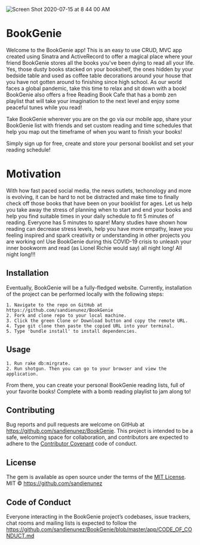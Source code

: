
![Screen Shot 2020-07-15 at 8 44 00 AM](https://user-images.githubusercontent.com/61069416/87860642-127a8a80-c90d-11ea-8f55-bcb4ac71bd74.png)

# BookGenie

Welcome to the BookGenie app! This is an easy to use CRUD, MVC app created using Sinatra and ActiveRecord to offer a magical place where your friend BookGenie stores all the books you've been dying to read all your life. Yes, those dusty books stacked on your bookshelf, the ones hidden by your bedside table and used as coffee table decorations around your house that you have not gotten around to finishing since high school. As our world faces a global pandemic, take this time to relax and sit down with a book! BookGenie also offers a free Reading Book Cafe that has a bomb zen playlist that will take your imagination to the next level and enjoy some peaceful tunes while you read! 

Take BookGenie wherever you are on the go via our mobile app, share your BookGenie list with friends and set custom reading and time schedules that help you map out the timeframe of when you want to finish your books!

Simply sign up for free, create and store your personal booklist and set your reading schedule! 


# Motivation

With how fast paced social media, the news outlets, techonology and more is evolving, it can be hard to not be distracted and make time to finally check off those books that have been on your booklist for ages. Let us help you take away the stress of planning when to start and end your books and help you find suitable times in your daily schedule to fit 5 minutes of reading. Everyone has 5 minutes to spare! Many studies have shown how reading can decrease stress levels, help you have more empathy, leave you feeling inspired and spark creativity or understanding in other projects you are working on! Use BookGenie during this COVID-19 crisis to unleash your inner bookworm and read (as Lionel Richie would say) all night long! All night long!!!

## Installation
Eventually, BookGenie will be a fully-fledged website. Currently, installation of the project can be performed locally with the following steps:

    1. Navigate to the repo on GitHub at https://github.com/sandienunez/BookGenie
    2. Fork and clone repo to your local machine.
    3. Click the green Clone or Download button and copy the remote URL.
    4. Type git clone then paste the copied URL into your terminal.
    5. Type 'bundle install' to install dependencies. 

## Usage

    1. Run rake db:mirgrate.
    2. Run shotgun. Then you can go to your browser and view the application.
    

From there, you can create your personal BookGenie reading lists, full of your favorite books! Complete with a bomb reading playlist to jam along to!

## Contributing

Bug reports and pull requests are welcome on GitHub at https://github.com/sandienunez/BookGenie. This project is intended to be a safe, welcoming space for collaboration, and contributors are expected to adhere to the [Contributor Covenant](http://contributor-covenant.org) code of conduct.

## License

The gem is available as open source under the terms of the [MIT License](https://opensource.org/licenses/MIT).
MIT © https://github.com/sandienunez 

## Code of Conduct

Everyone interacting in the BookGenie project’s codebases, issue trackers, chat rooms and mailing lists is expected to follow the https://github.com/sandienunez/BookGenie/blob/master/app/CODE_OF_CONDUCT.md
